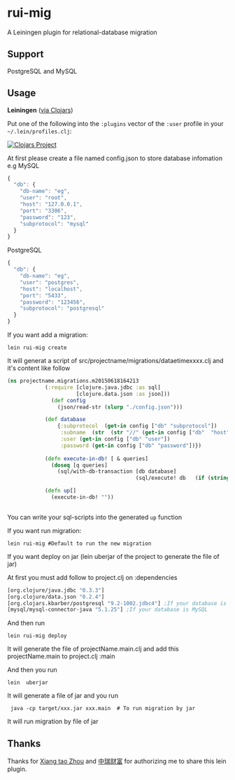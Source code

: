 # rui-mig
A Leiningen plugin for relational-database migration
## Support 
PostgreSQL and MySQL
## Usage

__Leiningen__ ([via Clojars](https://clojars.org/rui-mig))

Put one of the following into the `:plugins` vector of the `:user` profile in your `~/.lein/profiles.clj`:

[![Clojars Project](https://clojars.org/org.clojars.bob-zhang/rui-mig/latest-version.svg)](https://clojars.org/org.clojars.bob-zhang/rui-mig)

At first please create a file named config.json to store database infomation e.g
MySQL
```javascript
{
  "db": {
    "db-name": "eg",
    "user": "root",
    "host": "127.0.0.1",
    "port": "3306",
    "password": "123",
    "subprotocol": "mysql"
  }
}  
```
PostgreSQL
```javascript
{
  "db": {
    "db-name": "eg",
    "user": "postgres",
    "host": "localhost",
    "port": "5433",
    "password": "123456",
    "subprotocol": "postgresql"
  }
}
```


If you want add a migration:

```
lein rui-mig create
```

It will  generat a script of src/projectname/migrations/dataetimexxxx.clj  and it's content like follow
```clj
(ns projectname.migrations.m20150618164213
            (:require [clojure.java.jdbc :as sql]
                      [clojure.data.json :as json]))
              (def config
                (json/read-str (slurp "./config.json")))

            (def database
                {:subprotocol  (get-in config ["db" "subprotocol"])
                 :subname  (str  (str "//" (get-in config ["db"  "host"]) ":" (get-in config ["db"  "port"]) "/" (get-in config ["db" "db-name"]) (if (= "mysql" (get-in config ["db" "subprotocol"])) "?useUnicode=true&characterEncoding=UTF-8" "")))
                 :user (get-in config ["db" "user"])
                 :password (get-in config ["db" "password"])})
          
            (defn execute-in-db! [ & queries]
              (doseq [q queries]
                (sql/with-db-transaction [db database]
                                         (sql/execute! db   (if (string? q) [q] q)))))

            (defn up[]
              (execute-in-db! ""))
          


```
You can write your sql-scripts into the generated `up` function



If you want run migration:
```
lein rui-mig #Default to run the new migration

```
If you want deploy on jar (lein uberjar of the project to generate the file of jar)

At first you must add follow to project.clj on :dependencies
```clojure
[org.clojure/java.jdbc "0.3.3"]
[org.clojure/data.json "0.2.4"]
[org.clojars.kbarber/postgresql "9.2-1002.jdbc4"] ;If your database is PostgreSQL
[mysql/mysql-connector-java "5.1.25"] ;If your database is MySQL

```

And then run
```
lein rui-mig deploy 
``` 
It will  generate the file of projectName.main.clj and add this projectName.main to project.clj :main

And then you run 
```
lein  uberjar
```
It will  generate a file of jar and you run 
```
 java -cp target/xxx.jar xxx.main  # To run migration by jar
```
It will  run migration by file of jar


## Thanks

 Thanks for [Xiang tao Zhou](https://github.com/taojoe) and [中瑞财富](http://www.zrcaifu.com/) for authorizing me to share this lein plugin.


